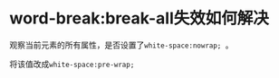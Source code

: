 # word-break:break-all失效如何解决

观察当前元素的所有属性，是否设置了`white-space:nowrap; `。

将该值改成`white-space:pre-wrap; `
